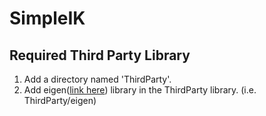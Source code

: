 # SimpleIK

## Required Third Party Library
1. Add a directory named 'ThirdParty'.
2. Add eigen([link here](https://eigen.tuxfamily.org/index.php?title=Main_Page)) library in the ThirdParty library. (i.e. ThirdParty/eigen)